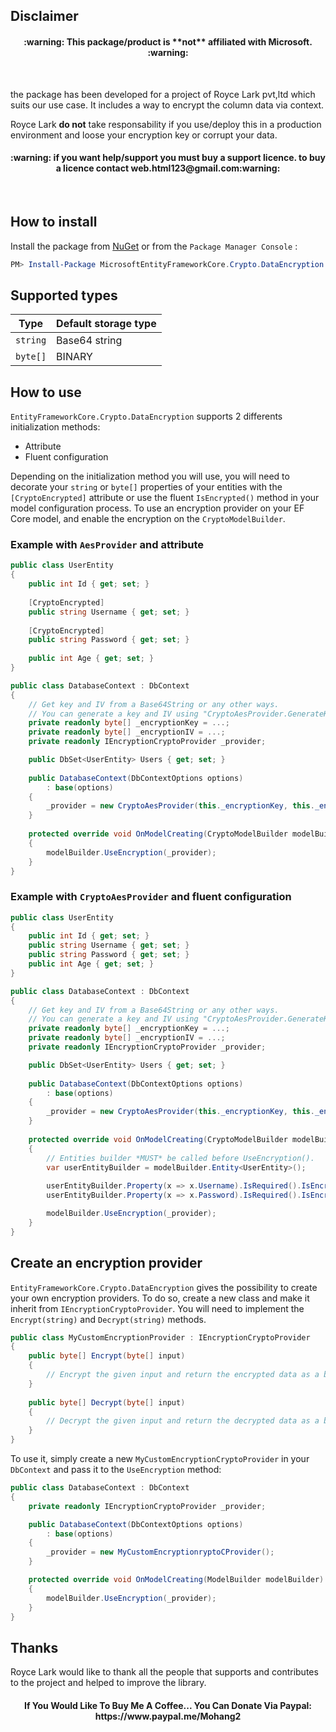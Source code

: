 ## Disclaimer

<h4 align="center">:warning: This package/product is **not** affiliated with Microsoft. :warning:</h4><br>

the package has been developed for a project of Royce Lark pvt,ltd which suits our use case. It includes a way to encrypt the column data via context.

Royce Lark **do not** take responsability if you use/deploy this in a production environment and loose your encryption key or corrupt your data.

<h4 align="center">:warning: if you want help/support you must buy a support licence. to buy a licence contact web.html123@gmail.com:warning:</h4><br>

## How to install

Install the package from [NuGet](https://www.nuget.org/) or from the `Package Manager Console` :
```powershell
PM> Install-Package MicrosoftEntityFrameworkCore.Crypto.DataEncryption
```

## Supported types

| Type | Default storage type |
|------|----------------------|
| `string` | Base64 string |
| `byte[]` | BINARY |


## How to use

`EntityFrameworkCore.Crypto.DataEncryption` supports 2 differents initialization methods:
* Attribute
* Fluent configuration

Depending on the initialization method you will use, you will need to decorate your `string` or `byte[]` properties of your entities with the `[CryptoEncrypted]` attribute or use the fluent `IsEncrypted()` method in your model configuration process.
To use an encryption provider on your EF Core model, and enable the encryption on the `CryptoModelBuilder`. 

### Example with `AesProvider` and attribute

```csharp
public class UserEntity
{
	public int Id { get; set; }
	
	[CryptoEncrypted]
	public string Username { get; set; }
	
	[CryptoEncrypted]
	public string Password { get; set; }
	
	public int Age { get; set; }
}

public class DatabaseContext : DbContext
{
	// Get key and IV from a Base64String or any other ways.
	// You can generate a key and IV using "CryptoAesProvider.GenerateKey()"
	private readonly byte[] _encryptionKey = ...; 
	private readonly byte[] _encryptionIV = ...;
	private readonly IEncryptionCryptoProvider _provider;

	public DbSet<UserEntity> Users { get; set; }
	
	public DatabaseContext(DbContextOptions options)
		: base(options)
	{
		_provider = new CryptoAesProvider(this._encryptionKey, this._encryptionIV);
	}
	
	protected override void OnModelCreating(CryptoModelBuilder modelBuilder)
	{
		modelBuilder.UseEncryption(_provider);
	}
}
```

### Example with `CryptoAesProvider` and fluent configuration

```csharp
public class UserEntity
{
	public int Id { get; set; }
	public string Username { get; set; }
	public string Password { get; set; }
	public int Age { get; set; }
}

public class DatabaseContext : DbContext
{
	// Get key and IV from a Base64String or any other ways.
	// You can generate a key and IV using "CryptoAesProvider.GenerateKey()"
	private readonly byte[] _encryptionKey = ...; 
	private readonly byte[] _encryptionIV = ...;
	private readonly IEncryptionCryptoProvider _provider;

	public DbSet<UserEntity> Users { get; set; }
	
	public DatabaseContext(DbContextOptions options)
		: base(options)
	{
		_provider = new CryptoAesProvider(this._encryptionKey, this._encryptionIV);
	}
	
	protected override void OnModelCreating(CryptoModelBuilder modelBuilder)
	{
		// Entities builder *MUST* be called before UseEncryption().
		var userEntityBuilder = modelBuilder.Entity<UserEntity>();
		
		userEntityBuilder.Property(x => x.Username).IsRequired().IsEncrypted();
		userEntityBuilder.Property(x => x.Password).IsRequired().IsEncrypted();

		modelBuilder.UseEncryption(_provider);
	}
}
```

## Create an encryption provider

`EntityFrameworkCore.Crypto.DataEncryption` gives the possibility to create your own encryption providers. To do so, create a new class and make it inherit from `IEncryptionCryptoProvider`. You will need to implement the `Encrypt(string)` and `Decrypt(string)` methods.

```csharp
public class MyCustomEncryptionProvider : IEncryptionCryptoProvider
{
	public byte[] Encrypt(byte[] input)
	{
		// Encrypt the given input and return the encrypted data as a byte[].
	}
	
	public byte[] Decrypt(byte[] input)
	{
		// Decrypt the given input and return the decrypted data as a byte[].
	}
}
```

To use it, simply create a new `MyCustomEncryptionCryptoProvider` in your `DbContext` and pass it to the `UseEncryption` method:
```csharp
public class DatabaseContext : DbContext
{
	private readonly IEncryptionCryptoProvider _provider;

	public DatabaseContext(DbContextOptions options)
		: base(options)
	{
		_provider = new MyCustomEncryptionryptoCProvider();
	}

	protected override void OnModelCreating(ModelBuilder modelBuilder)
	{
		modelBuilder.UseEncryption(_provider);
	}
}
```

## Thanks

Royce Lark would like to thank all the people that supports and contributes to the project and helped to improve the library. 

<h4 align="center"> If You Would Like To Buy Me A Coffee... You Can Donate Via Paypal: https://www.paypal.me/Mohang2 </h4><br>


